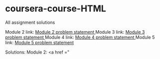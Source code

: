 # coursera-course-HTML
 All assignment solutions
 
 Module 2 link: <a href ="https://github.com/jhu-ep-coursera/fullstack-course4/blob/master/assignments/assignment2/Assignment-2.md"> Module 2 problem statement </a>
 Module 3 link: <a href ="https://github.com/jhu-ep-coursera/fullstack-course4/blob/master/assignments/assignment3/Assignment-3.md"> Module 3 problem statement </a>
 Module 4 link: <a href ="https://github.com/jhu-ep-coursera/fullstack-course4/blob/master/assignments/assignment4/Assignment-4.md"> Module 4 problem statement </a>
 Module 5 link: <a href ="https://github.com/jhu-ep-coursera/fullstack-course4/blob/master/assignments/assignment5/Assignment-5.md"> Module 5 problem statement </a>
 
 Solutions:
 Module 2: <a href ="
